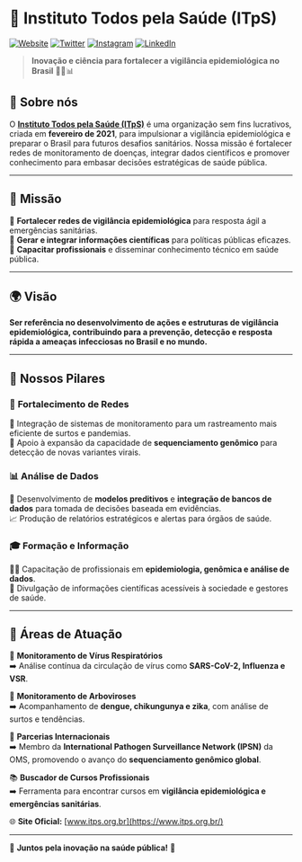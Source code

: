 # 🚀 Instituto Todos pela Saúde (ITpS) 

[![Website](https://img.shields.io/badge/Website-ITpS-blue?style=flat-square&logo=Google-Chrome)](https://www.itps.org.br/)
[![Twitter](https://img.shields.io/badge/Twitter-@todospelasaude-1DA1F2?style=flat-square&logo=twitter)](https://www.twitter.com/todospelasaude)
[![Instagram](https://img.shields.io/badge/Instagram-@todospelasaude-E4405F?style=flat-square&logo=instagram)](https://www.instagram.com/todospelasaude)
[![LinkedIn](https://img.shields.io/badge/LinkedIn-ITpS-blue?style=flat-square&logo=linkedin)](https://br.linkedin.com/company/instituto-todos-pela-sa%C3%BAde-itps)

> **Inovação e ciência para fortalecer a vigilância epidemiológica no Brasil** 🦠🔬📊  

## 📌 Sobre nós

O **[Instituto Todos pela Saúde (ITpS)](https://www.itps.org.br/)** é uma organização sem fins lucrativos, criada em **fevereiro de 2021**, para impulsionar a vigilância epidemiológica e preparar o Brasil para futuros desafios sanitários. Nossa missão é fortalecer redes de monitoramento de doenças, integrar dados científicos e promover conhecimento para embasar decisões estratégicas de saúde pública.

---

## 🎯 Missão

🔹 **Fortalecer redes de vigilância epidemiológica** para resposta ágil a emergências sanitárias.  
🔹 **Gerar e integrar informações científicas** para políticas públicas eficazes.  
🔹 **Capacitar profissionais** e disseminar conhecimento técnico em saúde pública.  

---

## 🌍 Visão

**Ser referência no desenvolvimento de ações e estruturas de vigilância epidemiológica, contribuindo para a prevenção, detecção e resposta rápida a ameaças infecciosas no Brasil e no mundo.**  

---

## 🔑 Nossos Pilares

### 🏥 **Fortalecimento de Redes**
📡 Integração de sistemas de monitoramento para um rastreamento mais eficiente de surtos e pandemias.  
🧬 Apoio à expansão da capacidade de **sequenciamento genômico** para detecção de novas variantes virais.  

### 📊 **Análise de Dados**
📌 Desenvolvimento de **modelos preditivos** e **integração de bancos de dados** para tomada de decisões baseada em evidências.  
📈 Produção de relatórios estratégicos e alertas para órgãos de saúde.  

### 🎓 **Formação e Informação**
🧑‍⚕️ Capacitação de profissionais em **epidemiologia, genômica e análise de dados**.  
📢 Divulgação de informações científicas acessíveis à sociedade e gestores de saúde.  

---

## 🚀 Áreas de Atuação

🔬 **Monitoramento de Vírus Respiratórios**  
➡️ Análise contínua da circulação de vírus como **SARS-CoV-2, Influenza e VSR**.  

🦟 **Monitoramento de Arboviroses**  
➡️ Acompanhamento de **dengue, chikungunya e zika**, com análise de surtos e tendências.  

📡 **Parcerias Internacionais**  
➡️ Membro da **International Pathogen Surveillance Network (IPSN)** da OMS, promovendo o avanço do **sequenciamento genômico global**.  

📚 **Buscador de Cursos Profissionais**  
➡️ Ferramenta para encontrar cursos em **vigilância epidemiológica e emergências sanitárias**.  


🌐 **Site Oficial:** [www.itps.org.br](https://www.itps.org.br/)  


---

🚀 **Juntos pela inovação na saúde pública!** 💙
